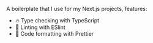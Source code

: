 A boilerplate that I use for my Next.js projects, features:
- 🔥 Type checking with TypeScript
- 📏 Linting with ESlint
- 💖 Code formatting with Prettier
